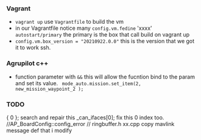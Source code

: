 ### Vagrant

- `vagrant up` use `Vagrantfile` to build the vm
- in our Vagrantfile notice many `config.vm.fedine` 'xxxx' `autostart/primary` the primary is the box that call build on vagrant up
- `config.vm.box_version = "20210922.0.0"` this is the version that we got it to work ssh.

### Agrupilot c++ 

-  function parameter with `&&` this will allow the fucntion bind to the param and set its value. ` mode_auto.mission.set_item(2, new_mission_waypoint_2 );`


### TODO
{ 0 }; search and repair this
_can_ifaces[0]; fix this 0 index too.
//AP_BoardConfig::config_error
// ringbuffer.h xx.cpp
copy mavlink message def that i modify
